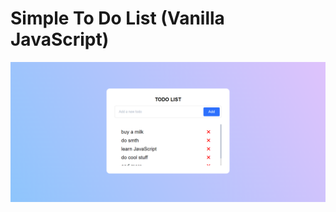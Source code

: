 # Simple To Do List (Vanilla JavaScript)

![image](https://github.com/iamdrzazgowski/todolist-app-vanilla/blob/main/design/app_design.PNG)
